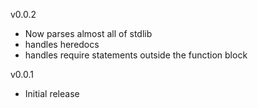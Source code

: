 v0.0.2
  * Now parses almost all of stdlib
  * handles heredocs
  * handles require statements outside the function block

v0.0.1
  * Initial release
